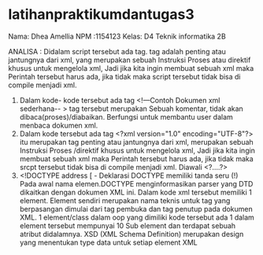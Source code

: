 # latihanpraktikumdantugas3
Nama: Dhea Amellia 
NPM :1154123
Kelas: D4 Teknik informatika 2B


ANALISA :
Didalam script tersebut ada tag. tag adalah penting atau jantungnya dari xml, yang merupakan sebuah Instruksi Proses atau direktif khusus untuk mengelola xml, Jadi jika kita ingin membuat sebuah xml maka Perintah tersebut harus ada, jika tidak maka script tersebut tidak bisa di compile menjadi xml.
  1. Dalam kode- kode tersebut ada tag &lt;!—Contoh Dokumen xml sederhana-- &gt; 
tag tersebut merupakan Sebuah komentar, tidak akan dibaca(proses)/diabaikan. Berfungsi untuk membantu user dalam menbaca dokumen xml.
  2. Dalam kode tersebut ada tag &lt;?xml version=&quot;1.0&quot; encoding=&quot;UTF-8&quot;?&gt;
itu merupakan tag penting atau jantungnya dari xml, merupakan sebuah Instruksi Proses /direktif khusus untuk mengelola xml, Jadi jika kita ingin membuat sebuah xml maka Perintah tersebut harus ada, jika tidak maka srcpt tersebut tidak bisa di compile menjadi xml. Diawali &lt;?....?&gt;
   3. &lt;!DOCTYPE address [ - Deklarasi DOCTYPE memiliki tanda seru (!)
Pada awal nama elemen.DOCTYPE menginformasikan parser yang DTD dikaitkan dengan dokumen XML ini.
Dalam kode xml tersebut memiliki 1 element. Element sendiri merupakan nama teknis untuk tag yang berpasangan dimulai dari tag pembuka dan tag penutup pada dokumen XML. 1 element/class dalam oop yang dimiliki kode tersebut ada 1  dalam element tersebut mempunyai 10 Sub element dan terdapat sebuah atribut didalamnya.
XSD (XML Schema Definition) merupakan design yang menentukan type data untuk setiap element XML
